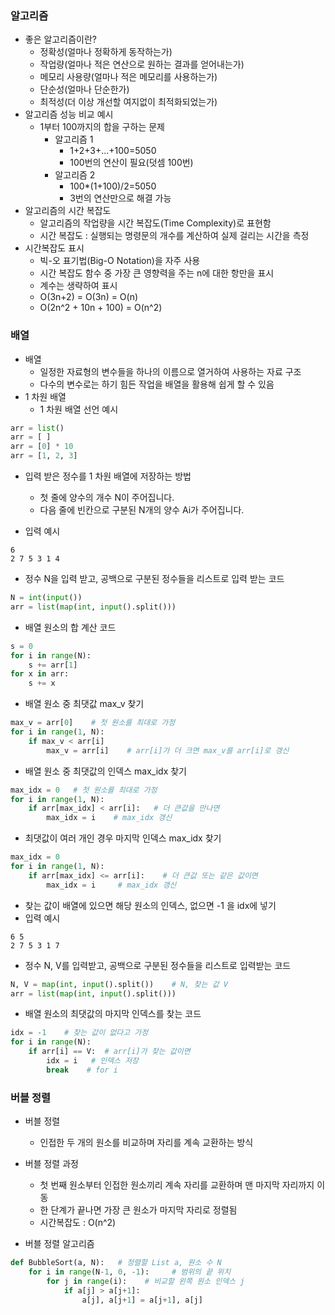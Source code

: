 ### 알고리즘
- 좋은 알고리즘이란?
  - 정확성(얼마나 정확하게 동작하는가)
  - 작업량(얼마나 적은 연산으로 원하는 결과를 얻어내는가)
  - 메모리 사용량(얼마나 적은 메모리를 사용하는가)
  - 단순성(얼마나 단순한가)
  - 최적성(더 이상 개선할 여지없이 최적화되었는가)
- 알고리즘 성능 비교 예시
  - 1부터 100까지의 합을 구하는 문제
    - 알고리즘 1
      - 1+2+3+...+100=5050
      - 100번의 연산이 필요(덧셈 100번)
    - 알고리즘 2
      - 100*(1+100)/2=5050
      - 3번의 연산만으로 해결 가능
- 알고리즘의 시간 복잡도
  - 알고리즘의 작업량을 시간 복잡도(Time Complexity)로 표현함
  - 시간 복잡도 : 실행되는 명령문의 개수를 계산하여 실제 걸리는 시간을 측정
- 시간복잡도 표시
  - 빅-오 표기법(Big-O Notation)을 자주 사용
  - 시간 복잡도 함수 중 가장 큰 영향력을 주는 n에 대한 항만을 표시
  - 계수는 생략하여 표시
  - O(3n+2) = O(3n) = O(n)
  - O(2n^2 + 10n + 100) = O(n^2)

### 배열
- 배열
  - 일정한 자료형의 변수들을 하나의 이름으로 열거하여 사용하는 자료 구조
  - 다수의 변수로는 하기 힘든 작업을 배열을 활용해 쉽게 할 수 있음
- 1 차원 배열
  - 1 차원 배열 선언 예시
```python
arr = list()
arr = [ ]
arr = [0] * 10
arr = [1, 2, 3]
```
- 입력 받은 정수를 1 차원 배열에 저장하는 방법
  - 첫 줄에 양수의 개수 N이 주어집니다.
  - 다음 줄에 빈칸으로 구분된 N개의 양수 Ai가 주어집니다.

- 입력 예시
```
6
2 7 5 3 1 4
```
- 정수 N을 입력 받고, 공백으로 구분된 정수들을 리스트로 입력 받는 코드
```python
N = int(input())
arr = list(map(int, input().split()))
```
- 배열 원소의 합 계산 코드
```python
s = 0
for i in range(N):
    s += arr[1]
for x in arr:
    s += x
```
- 배열 원소 중 최댓값 max_v 찾기
```python
max_v = arr[0]    # 첫 원소를 최대로 가정
for i in range(1, N):
    if max_v < arr[i]
        max_v = arr[i]    # arr[i]가 더 크면 max_v를 arr[i]로 갱신
```
- 배열 원소 중 최댓값의 인덱스 max_idx 찾기
```python
max_idx = 0   # 첫 원소를 최대로 가정
for i in range(1, N):
    if arr[max_idx] < arr[i]:   # 더 큰값을 만나면
        max_idx = i    # max_idx 갱신
```
- 최댓값이 여러 개인 경우 마지막 인덱스 max_idx 찾기
```python
max_idx = 0
for i in range(1, N):
    if arr[max_idx] <= arr[i]:    # 더 큰값 또는 같은 값이면
        max_idx = i     # max_idx 갱신
```
- 찾는 값이 배열에 있으면 해당 원소의 인덱스, 없으면 -1 을 idx에 넣기
- 입력 예시
```
6 5 
2 7 5 3 1 7
```
- 정수 N, V를 입력받고, 공백으로 구분된 정수들을 리스트로 입력받는 코드
```python
N, V = map(int, input().split())    # N, 찾는 값 V
arr = list(map(int, input().split()))
```
- 배열 원소의 최댓값의 마지막 인덱스를 찾는 코드
```python
idx = -1    # 찾는 값이 없다고 가정
for i in range(N):
    if arr[i] == V:  # arr[i]가 찾는 값이면
        idx = i   # 인덱스 저장
        break    # for i 
```
### 버블 정렬
- 버블 정렬
  - 인접한 두 개의 원소를 비교하며 자리를 계속 교환하는 방식
- 버블 정렬 과정
  - 첫 번째 원소부터 인접한 원소끼리 계속 자리를 교환하며 맨 마지막 자리까지 이동
  - 한 단계가 끝나면 가장 큰 원소가 마지막 자리로 정렬됨
  - 시간복잡도 : O(n^2)

- 버블 정렬 알고리즘
```python
def BubbleSort(a, N):   # 정렬할 List a, 원소 수 N
    for i in range(N-1, 0, -1):     # 범위의 끝 위치
        for j in range(i):    # 비교할 왼쪽 원소 인덱스 j
            if a[j] > a[j+1]:
                a[j], a[j+1] = a[j+1], a[j]
```